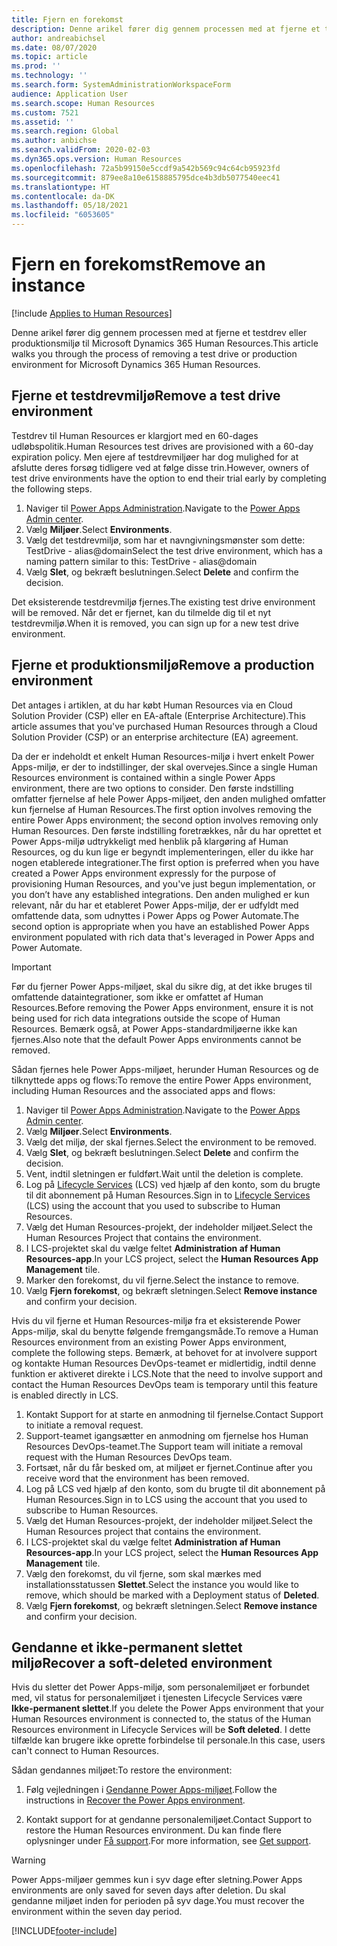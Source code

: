 ```yaml
---
title: Fjern en forekomst
description: Denne arikel fører dig gennem processen med at fjerne et testdrev eller produktionsmiljø til Microsoft Dynamics 365 Human Resources.
author: andreabichsel
ms.date: 08/07/2020
ms.topic: article
ms.prod: ''
ms.technology: ''
ms.search.form: SystemAdministrationWorkspaceForm
audience: Application User
ms.search.scope: Human Resources
ms.custom: 7521
ms.assetid: ''
ms.search.region: Global
ms.author: anbichse
ms.search.validFrom: 2020-02-03
ms.dyn365.ops.version: Human Resources
ms.openlocfilehash: 72a5b99150e5ccdf9a542b569c94c64cb95923fd
ms.sourcegitcommit: 879ee8a10e6158885795dce4b3db5077540eec41
ms.translationtype: HT
ms.contentlocale: da-DK
ms.lasthandoff: 05/18/2021
ms.locfileid: "6053605"
---
```

# <a name="remove-an-instance"></a><span data-ttu-id="5081b-103">Fjern en forekomst</span><span class="sxs-lookup"><span data-stu-id="5081b-103">Remove an instance</span></span>

[!include [Applies to Human Resources](../includes/applies-to-hr.md)]

<span data-ttu-id="5081b-104">Denne arikel fører dig gennem processen med at fjerne et testdrev eller produktionsmiljø til Microsoft Dynamics 365 Human Resources.</span><span class="sxs-lookup"><span data-stu-id="5081b-104">This article walks you through the process of removing a test drive or production environment for Microsoft Dynamics 365 Human Resources.</span></span>

## <a name="remove-a-test-drive-environment"></a><span data-ttu-id="5081b-105">Fjerne et testdrevmiljø</span><span class="sxs-lookup"><span data-stu-id="5081b-105">Remove a test drive environment</span></span>

<span data-ttu-id="5081b-106">Testdrev til Human Resources er klargjort med en 60-dages udløbspolitik.</span><span class="sxs-lookup"><span data-stu-id="5081b-106">Human Resources test drives are provisioned with a 60-day expiration policy.</span></span> <span data-ttu-id="5081b-107">Men ejere af testdrevmiljøer har dog mulighed for at afslutte deres forsøg tidligere ved at følge disse trin.</span><span class="sxs-lookup"><span data-stu-id="5081b-107">However, owners of test drive environments have the option to end their trial early by completing the following steps.</span></span> 

1. <span data-ttu-id="5081b-108">Naviger til [Power Apps Administration](https://admin.businessplatform.microsoft.com/).</span><span class="sxs-lookup"><span data-stu-id="5081b-108">Navigate to the [Power Apps Admin center](https://admin.businessplatform.microsoft.com/).</span></span>
2. <span data-ttu-id="5081b-109">Vælg **Miljøer**.</span><span class="sxs-lookup"><span data-stu-id="5081b-109">Select **Environments**.</span></span>
3. <span data-ttu-id="5081b-110">Vælg det testdrevmiljø, som har et navngivningsmønster som dette: TestDrive - alias@domain</span><span class="sxs-lookup"><span data-stu-id="5081b-110">Select the test drive environment, which has a naming pattern similar to this: TestDrive - alias@domain</span></span>
4. <span data-ttu-id="5081b-111">Vælg **Slet**, og bekræft beslutningen.</span><span class="sxs-lookup"><span data-stu-id="5081b-111">Select **Delete** and confirm the decision.</span></span> 

<span data-ttu-id="5081b-112">Det eksisterende testdrevmiljø fjernes.</span><span class="sxs-lookup"><span data-stu-id="5081b-112">The existing test drive environment will be removed.</span></span> <span data-ttu-id="5081b-113">Når det er fjernet, kan du tilmelde dig til et nyt testdrevmiljø.</span><span class="sxs-lookup"><span data-stu-id="5081b-113">When it is removed, you can sign up for a new test drive environment.</span></span> 

## <a name="remove-a-production-environment"></a><span data-ttu-id="5081b-114">Fjerne et produktionsmiljø</span><span class="sxs-lookup"><span data-stu-id="5081b-114">Remove a production environment</span></span>

<span data-ttu-id="5081b-115">Det antages i artiklen, at du har købt Human Resources via en Cloud Solution Provider (CSP) eller en EA-aftale (Enterprise Architecture).</span><span class="sxs-lookup"><span data-stu-id="5081b-115">This article assumes that you've purchased Human Resources through a Cloud Solution Provider (CSP) or an enterprise architecture (EA) agreement.</span></span> 

<span data-ttu-id="5081b-116">Da der er indeholdt et enkelt Human Resources-miljø i hvert enkelt Power Apps-miljø, er der to indstillinger, der skal overvejes.</span><span class="sxs-lookup"><span data-stu-id="5081b-116">Since a single Human Resources environment is contained within a single Power Apps environment, there are two options to consider.</span></span> <span data-ttu-id="5081b-117">Den første indstilling omfatter fjernelse af hele Power Apps-miljøet, den anden mulighed omfatter kun fjernelse af Human Resources.</span><span class="sxs-lookup"><span data-stu-id="5081b-117">The first option involves removing the entire Power Apps environment; the second option involves removing only Human Resources.</span></span> <span data-ttu-id="5081b-118">Den første indstilling foretrækkes, når du har oprettet et Power Apps-miljø udtrykkeligt med henblik på klargøring af Human Resources, og du kun lige er begyndt implementeringen, eller du ikke har nogen etablerede integrationer.</span><span class="sxs-lookup"><span data-stu-id="5081b-118">The first option is preferred when you have created a Power Apps environment expressly for the purpose of provisioning Human Resources, and you've just begun implementation, or you don’t have any established integrations.</span></span> <span data-ttu-id="5081b-119">Den anden mulighed er kun relevant, når du har et etableret Power Apps-miljø, der er udfyldt med omfattende data, som udnyttes i Power Apps og Power Automate.</span><span class="sxs-lookup"><span data-stu-id="5081b-119">The second option is appropriate when you have an established Power Apps environment populated with rich data that's leveraged in Power Apps and Power Automate.</span></span>

> [!Important]
> <span data-ttu-id="5081b-120">Før du fjerner Power Apps-miljøet, skal du sikre dig, at det ikke bruges til omfattende dataintegrationer, som ikke er omfattet af Human Resources.</span><span class="sxs-lookup"><span data-stu-id="5081b-120">Before removing the Power Apps environment, ensure it is not being used for rich data integrations outside the scope of Human Resources.</span></span> <span data-ttu-id="5081b-121">Bemærk også, at Power Apps-standardmiljøerne ikke kan fjernes.</span><span class="sxs-lookup"><span data-stu-id="5081b-121">Also note that the default Power Apps environments cannot be removed.</span></span> 

<span data-ttu-id="5081b-122">Sådan fjernes hele Power Apps-miljøet, herunder Human Resources og de tilknyttede apps og flows:</span><span class="sxs-lookup"><span data-stu-id="5081b-122">To remove the entire Power Apps environment, including Human Resources and the associated apps and flows:</span></span>

1. <span data-ttu-id="5081b-123">Naviger til [Power Apps Administration](https://admin.businessplatform.microsoft.com/).</span><span class="sxs-lookup"><span data-stu-id="5081b-123">Navigate to the [Power Apps Admin center](https://admin.businessplatform.microsoft.com/).</span></span>
2. <span data-ttu-id="5081b-124">Vælg **Miljøer**.</span><span class="sxs-lookup"><span data-stu-id="5081b-124">Select **Environments**.</span></span>
3. <span data-ttu-id="5081b-125">Vælg det miljø, der skal fjernes.</span><span class="sxs-lookup"><span data-stu-id="5081b-125">Select the environment to be removed.</span></span>
4. <span data-ttu-id="5081b-126">Vælg **Slet**, og bekræft beslutningen.</span><span class="sxs-lookup"><span data-stu-id="5081b-126">Select **Delete** and confirm the decision.</span></span> 
5. <span data-ttu-id="5081b-127">Vent, indtil sletningen er fuldført.</span><span class="sxs-lookup"><span data-stu-id="5081b-127">Wait until the deletion is complete.</span></span>
6. <span data-ttu-id="5081b-128">Log på [Lifecycle Services](https://lcs.dynamics.com/Logon/Index) (LCS) ved hjælp af den konto, som du brugte til dit abonnement på Human Resources.</span><span class="sxs-lookup"><span data-stu-id="5081b-128">Sign in to [Lifecycle Services](https://lcs.dynamics.com/Logon/Index) (LCS) using the account that you used to subscribe to Human Resources.</span></span> 
7. <span data-ttu-id="5081b-129">Vælg det Human Resources-projekt, der indeholder miljøet.</span><span class="sxs-lookup"><span data-stu-id="5081b-129">Select the Human Resources Project that contains the environment.</span></span> 
8. <span data-ttu-id="5081b-130">I LCS-projektet skal du vælge feltet **Administration af Human Resources-app**.</span><span class="sxs-lookup"><span data-stu-id="5081b-130">In your LCS project, select the **Human Resources App Management** tile.</span></span> 
9. <span data-ttu-id="5081b-131">Marker den forekomst, du vil fjerne.</span><span class="sxs-lookup"><span data-stu-id="5081b-131">Select the instance to remove.</span></span> 
10. <span data-ttu-id="5081b-132">Vælg **Fjern forekomst**, og bekræft sletningen.</span><span class="sxs-lookup"><span data-stu-id="5081b-132">Select **Remove instance** and confirm your decision.</span></span>  

<span data-ttu-id="5081b-133">Hvis du vil fjerne et Human Resources-miljø fra et eksisterende Power Apps-miljø, skal du benytte følgende fremgangsmåde.</span><span class="sxs-lookup"><span data-stu-id="5081b-133">To remove a Human Resources environment from an existing Power Apps environment, complete the following steps.</span></span> <span data-ttu-id="5081b-134">Bemærk, at behovet for at involvere support og kontakte Human Resources DevOps-teamet er midlertidig, indtil denne funktion er aktiveret direkte i LCS.</span><span class="sxs-lookup"><span data-stu-id="5081b-134">Note that the need to involve support and contact the Human Resources DevOps team is temporary until this feature is enabled directly in LCS.</span></span>

1. <span data-ttu-id="5081b-135">Kontakt Support for at starte en anmodning til fjernelse.</span><span class="sxs-lookup"><span data-stu-id="5081b-135">Contact Support to initiate a removal request.</span></span>
2. <span data-ttu-id="5081b-136">Support-teamet igangsætter en anmodning om fjernelse hos Human Resources DevOps-teamet.</span><span class="sxs-lookup"><span data-stu-id="5081b-136">The Support team will initiate a removal request with the Human Resources DevOps team.</span></span> 
3. <span data-ttu-id="5081b-137">Fortsæt, når du får besked om, at miljøet er fjernet.</span><span class="sxs-lookup"><span data-stu-id="5081b-137">Continue after you receive word that the environment has been removed.</span></span>
4. <span data-ttu-id="5081b-138">Log på LCS ved hjælp af den konto, som du brugte til dit abonnement på Human Resources.</span><span class="sxs-lookup"><span data-stu-id="5081b-138">Sign in to LCS using the account that you used to subscribe to Human Resources.</span></span> 
5. <span data-ttu-id="5081b-139">Vælg det Human Resources-projekt, der indeholder miljøet.</span><span class="sxs-lookup"><span data-stu-id="5081b-139">Select the Human Resources project that contains the environment.</span></span> 
6. <span data-ttu-id="5081b-140">I LCS-projektet skal du vælge feltet **Administration af Human Resources-app**.</span><span class="sxs-lookup"><span data-stu-id="5081b-140">In your LCS project, select the **Human Resources App Management** tile.</span></span> 
7. <span data-ttu-id="5081b-141">Vælg den forekomst, du vil fjerne, som skal mærkes med installationsstatussen **Slettet**.</span><span class="sxs-lookup"><span data-stu-id="5081b-141">Select the instance you would like to remove, which should be marked with a Deployment status of **Deleted**.</span></span>
8. <span data-ttu-id="5081b-142">Vælg **Fjern forekomst**, og bekræft sletningen.</span><span class="sxs-lookup"><span data-stu-id="5081b-142">Select **Remove instance** and confirm your decision.</span></span> 

## <a name="recover-a-soft-deleted-environment"></a><span data-ttu-id="5081b-143">Gendanne et ikke-permanent slettet miljø</span><span class="sxs-lookup"><span data-stu-id="5081b-143">Recover a soft-deleted environment</span></span>

<span data-ttu-id="5081b-144">Hvis du sletter det Power Apps-miljø, som personalemiljøet er forbundet med, vil status for personalemiljøet i tjenesten Lifecycle Services være **Ikke-permanent slettet**.</span><span class="sxs-lookup"><span data-stu-id="5081b-144">If you delete the Power Apps environment that your Human Resources environment is connected to, the status of the Human Resources environment in Lifecycle Services will be **Soft deleted**.</span></span> <span data-ttu-id="5081b-145">I dette tilfælde kan brugere ikke oprette forbindelse til personale.</span><span class="sxs-lookup"><span data-stu-id="5081b-145">In this case, users can't connect to Human Resources.</span></span>

<span data-ttu-id="5081b-146">Sådan gendannes miljøet:</span><span class="sxs-lookup"><span data-stu-id="5081b-146">To restore the environment:</span></span>

1. <span data-ttu-id="5081b-147">Følg vejledningen i [Gendanne Power Apps-miljøet](/power-platform/admin/recover-environment.md).</span><span class="sxs-lookup"><span data-stu-id="5081b-147">Follow the instructions in [Recover the Power Apps environment](/power-platform/admin/recover-environment.md).</span></span>

2. <span data-ttu-id="5081b-148">Kontakt support for at gendanne personalemiljøet.</span><span class="sxs-lookup"><span data-stu-id="5081b-148">Contact Support to restore the Human Resources environment.</span></span> <span data-ttu-id="5081b-149">Du kan finde flere oplysninger under [Få support](../fin-ops-core/dev-itpro/lifecycle-services/lcs-support.md).</span><span class="sxs-lookup"><span data-stu-id="5081b-149">For more information, see [Get support](../fin-ops-core/dev-itpro/lifecycle-services/lcs-support.md).</span></span>

> [!Warning]
> <span data-ttu-id="5081b-150">Power Apps-miljøer gemmes kun i syv dage efter sletning.</span><span class="sxs-lookup"><span data-stu-id="5081b-150">Power Apps environments are only saved for seven days after deletion.</span></span> <span data-ttu-id="5081b-151">Du skal gendanne miljøet inden for perioden på syv dage.</span><span class="sxs-lookup"><span data-stu-id="5081b-151">You must recover the environment within the seven day period.</span></span>


[!INCLUDE[footer-include](../includes/footer-banner.md)]